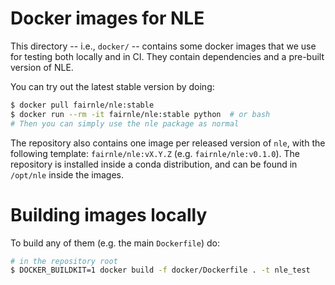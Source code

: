 # Docker images for NLE

This directory -- i.e., `docker/` -- contains some docker images that we use for
testing both locally and in CI. They contain dependencies and a pre-built
version of NLE.

You can try out the latest stable version by doing:

```bash
$ docker pull fairnle/nle:stable
$ docker run --rm -it fairnle/nle:stable python  # or bash
# Then you can simply use the nle package as normal
```

The repository also contains one image per released version of `nle`, with the
following template: `fairnle/nle:vX.Y.Z` (e.g. `fairnle/nle:v0.1.0`). The
repository is installed inside a conda distribution, and can be found in
`/opt/nle` inside the images.


# Building images locally

To build any of them (e.g. the main `Dockerfile`) do:

```bash
# in the repository root
$ DOCKER_BUILDKIT=1 docker build -f docker/Dockerfile . -t nle_test
```

